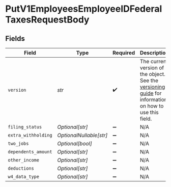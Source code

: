 # PutV1EmployeesEmployeeIDFederalTaxesRequestBody


## Fields

| Field                                                                                                                                                                         | Type                                                                                                                                                                          | Required                                                                                                                                                                      | Description                                                                                                                                                                   |
| ----------------------------------------------------------------------------------------------------------------------------------------------------------------------------- | ----------------------------------------------------------------------------------------------------------------------------------------------------------------------------- | ----------------------------------------------------------------------------------------------------------------------------------------------------------------------------- | ----------------------------------------------------------------------------------------------------------------------------------------------------------------------------- |
| `version`                                                                                                                                                                     | *str*                                                                                                                                                                         | :heavy_check_mark:                                                                                                                                                            | The current version of the object. See the [versioning guide](https://docs.gusto.com/embedded-payroll/docs/versioning#object-layer) for information on how to use this field. |
| `filing_status`                                                                                                                                                               | *Optional[str]*                                                                                                                                                               | :heavy_minus_sign:                                                                                                                                                            | N/A                                                                                                                                                                           |
| `extra_withholding`                                                                                                                                                           | *OptionalNullable[str]*                                                                                                                                                       | :heavy_minus_sign:                                                                                                                                                            | N/A                                                                                                                                                                           |
| `two_jobs`                                                                                                                                                                    | *Optional[bool]*                                                                                                                                                              | :heavy_minus_sign:                                                                                                                                                            | N/A                                                                                                                                                                           |
| `dependents_amount`                                                                                                                                                           | *Optional[str]*                                                                                                                                                               | :heavy_minus_sign:                                                                                                                                                            | N/A                                                                                                                                                                           |
| `other_income`                                                                                                                                                                | *Optional[str]*                                                                                                                                                               | :heavy_minus_sign:                                                                                                                                                            | N/A                                                                                                                                                                           |
| `deductions`                                                                                                                                                                  | *Optional[str]*                                                                                                                                                               | :heavy_minus_sign:                                                                                                                                                            | N/A                                                                                                                                                                           |
| `w4_data_type`                                                                                                                                                                | *Optional[str]*                                                                                                                                                               | :heavy_minus_sign:                                                                                                                                                            | N/A                                                                                                                                                                           |